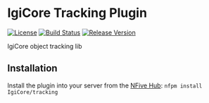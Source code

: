 # IgiCore Tracking Plugin
[![License](https://img.shields.io/github/license/IgiCore/tracking.svg)](LICENSE)
[![Build Status](https://img.shields.io/appveyor/ci/IgiCore/tracking.svg)](https://ci.appveyor.com/project/IgiCore/tracking)
[![Release Version](https://img.shields.io/github/release/IgiCore/tracking/all.svg)](https://github.com/IgiCore/tracking/releases)

IgiCore object tracking lib

## Installation
Install the plugin into your server from the [NFive Hub](https://hub.nfive.io/IgiCore/tracking): `nfpm install IgiCore/tracking`
